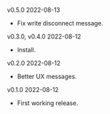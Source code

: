 v0.5.0 2022-08-13
  - Fix write disconnect message.

v0.3.0, v0.4.0 2022-08-12
  - Install.

v0.2.0 2022-08-12
  - Better UX messages.

v0.1.0 2022-08-12
  - First working release.
